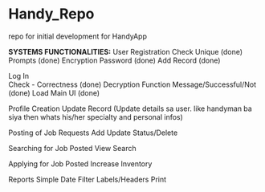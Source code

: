 # Handy_Repo
repo for initial development for HandyApp

**SYSTEMS FUNCTIONALITIES:**
User Registration
  Check Unique (done)
	Prompts (done)
	Encryption Password (done)
	Add Record (done)

Log In	
	Check - Correctness (done)
	Decryption Function
	Message/Successful/Not (done)
	Load Main UI (done)

Profile Creation
  Update Record 
  (Update details sa user. like handyman ba siya then whats his/her specialty and personal infos)
  
Posting of Job Requests
	Add
	Update
	Status/Delete
       
Searching for Job Posted
	View
	Search
       
Applying for Job Posted
      Increase Inventory

Reports
  Simple
	Date Filter
	Labels/Headers
	Print
